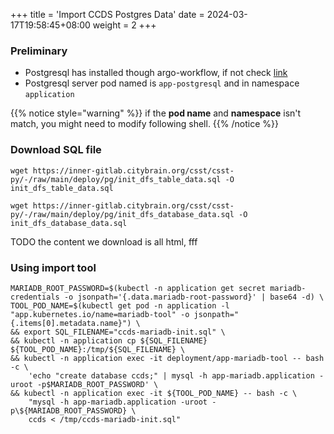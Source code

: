 +++
title = 'Import CCDS Postgres Data'
date = 2024-03-17T19:58:45+08:00
weight = 2
+++

### Preliminary
- Postgresql has installed though argo-workflow, if not check [link](kubernetes/argo/argo-workflow/software/mariadb/index.html)
- Postgresql server pod named is `app-postgresql` and in namespace `application`

{{% notice style="warning" %}}
if the **pod name** and **namespace** isn't match, you might need to modify following shell.
{{% /notice %}}

### Download SQL file
```shell
wget https://inner-gitlab.citybrain.org/csst/csst-py/-/raw/main/deploy/pg/init_dfs_table_data.sql -O init_dfs_table_data.sql
```
```shell
wget https://inner-gitlab.citybrain.org/csst/csst-py/-/raw/main/deploy/pg/init_dfs_database_data.sql -O init_dfs_database_data.sql
```
TODO the content we download is all html, fff

### Using import tool
```shell
MARIADB_ROOT_PASSWORD=$(kubectl -n application get secret mariadb-credentials -o jsonpath='{.data.mariadb-root-password}' | base64 -d) \
TOOL_POD_NAME=$(kubectl get pod -n application -l "app.kubernetes.io/name=mariadb-tool" -o jsonpath="{.items[0].metadata.name}") \
&& export SQL_FILENAME="ccds-mariadb-init.sql" \
&& kubectl -n application cp ${SQL_FILENAME} ${TOOL_POD_NAME}:/tmp/${SQL_FILENAME} \
&& kubectl -n application exec -it deployment/app-mariadb-tool -- bash -c \
    'echo "create database ccds;" | mysql -h app-mariadb.application -uroot -p$MARIADB_ROOT_PASSWORD' \
&& kubectl -n application exec -it ${TOOL_POD_NAME} -- bash -c \
    "mysql -h app-mariadb.application -uroot -p\${MARIADB_ROOT_PASSWORD} \
    ccds < /tmp/ccds-mariadb-init.sql"
```
